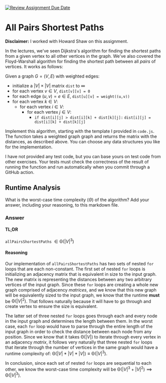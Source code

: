 [![Review Assignment Due Date](https://classroom.github.com/assets/deadline-readme-button-24ddc0f5d75046c5622901739e7c5dd533143b0c8e959d652212380cedb1ea36.svg)](https://classroom.github.com/a/2i4vCRmk)
# All Pairs Shortest Paths

**Disclaimer:** I worked with Howard Shaw on this assignment. 

In the lectures, we've seen Dijkstra's algorithm for finding the shortest paths
from a given vertex to all other vertices in the graph. We've also covered the
Floyd-Warshall algorithm for finding the shortest path between all *pairs* of
vertices. It works as follows:

Given a graph $G = (V, E)$ with weighted edges:
- initialize a $|V|\times|V|$ matrix `dist` to $\infty$
- for each vertex $v \in V$, `dist[v][v] = 0`
- for each edge $(u,v) = e \in E$, `dist[u][v] = weight((u,v))`
- for each vertex $k\in V$:
    - for each vertex $i\in V$:
        - for each vertex $j\in V$:
            - `if dist[i][j] > dist[i][k] + dist[k][j]:`
              `dist[i][j] = dist[i][k] + dist[k][j]`

Implement this algorithm, starting with the template I provided in `code.js`.
The function takes a weighted graph graph and returns the matrix with the
distances, as described above. You can choose any data structures you like for
the implementation.

I have not provided any test code, but you can base yours on test code from
other exercises. Your tests must check the correctness of the result of running
the function and run automatically when you commit through a GitHub action.

## Runtime Analysis

What is the worst-case time complexity ($\Theta$) of the algorithm? Add your
answer, including your reasoning, to this markdown file.

### Answer

#### TL;DR

`allPairsShortestPaths` $\in \mathrm{\Theta}(|V|^{3})$

#### Reasoning

Our implementation of `allPairsShortestPaths` has two sets of nested `for` loops that are each non-constant. The first set of nested `for` loops is initializing an adjacency matrix that is equivalent in size to the input graph. The new matrix is representing the distances between any two arbitrary vertices of the input graph. Since these `for` loops are creating a whole new graph comprised of adjacency *matrices*, and we know that this new graph will be equivalently sized to the input graph, we know that the runtime **must** be $\mathrm{\Theta}(|V|^{2})$. That follows naturally because it will have to go through and create vertex to ensure the size is equivalent.

The latter set of three nested `for` loops goes through each and every node in the input graph and determines the length between them. In the worst case, each `for` loop would have to parse through the entire length of the input graph in order to check the distance between each node from any position. Since we know that it takes $\mathrm{\Theta}(|V|)$ to iterate through every vertex in an adjacency *matrix*, it follows very naturally that three nested `for` loops that iterate through the number of vertices in the same graph would have a runtime complexity of: $\mathrm{\Theta}(|V| * |V| * |V|) \equiv \mathrm{\Theta}(|V|^{3})$.

In conclusion, since each set of nested `for` loops are sequential to each other, we know the worst-case time complexity will be $\mathrm{\Theta}(|V|^{3} + |V|^{2}) \implies \mathrm{\Theta}(|V|^{3})$.